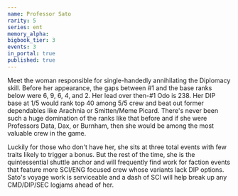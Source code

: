 ```yaml
---
name: Professor Sato
rarity: 5
series: ent
memory_alpha:
bigbook_tier: 3
events: 3
in_portal: true
published: true
---
```


Meet the woman responsible for single-handedly annihilating the Diplomacy skill. Before her appearance, the gaps between #1 and the base ranks below were 6, 9, 6, 4, and 2. Her lead over then-#1 Odo is 238. Her DIP base at 1/5 would rank top 40 among 5/5 crew and beat out former dependables like Arachnia or Smitten/Meme Picard. There's never been such a huge domination of the ranks like that before and if she were Professors Data, Dax, or Burnham, then she would be among the most valuable crew in the game.

Luckily for those who don't have her, she sits at three total events with few traits likely to trigger a bonus. But the rest of the time, she is the quintessential shuttle anchor and will frequently find work for faction events that feature more SCI/ENG focused crew whose variants lack DIP options. Sato's voyage work is serviceable and a dash of SCI will help break up any CMD/DIP/SEC logjams ahead of her.
